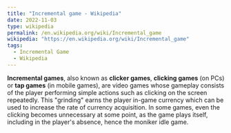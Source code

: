 ```yaml
---
title: "Incremental game - Wikipedia"
date: 2022-11-03
type: wikipedia
permalink: /en.wikipedia.org/wiki/Incremental_game
wikipedia: "https://en.wikipedia.org/wiki/Incremental_game"
tags:
  - Incremental Game
  - Wikipedia
---
```

**Incremental games**, also known as **clicker games**, **clicking games** (on PCs) or **tap games** (in mobile games), are video games whose gameplay consists of the player performing simple actions such as clicking on the screen repeatedly. This "grinding" earns the player in-game currency which can be used to increase the rate of currency acquisition. In some games, even the clicking becomes unnecessary at some point, as the game plays itself, including in the player's absence, hence the moniker idle game.
